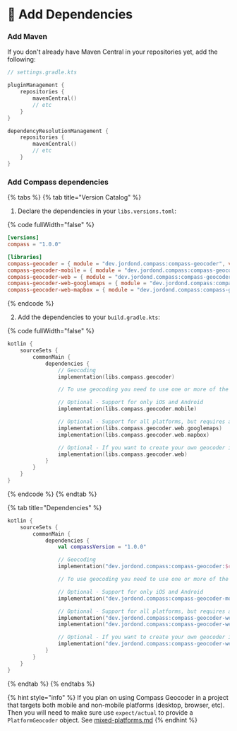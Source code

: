 # 📇 Add Dependencies

### Add Maven

If you don't already have Maven Central in your repositories yet, add the following:

```kts
// settings.gradle.kts

pluginManagement {
    repositories {
        mavenCentral()
        // etc
    }
}

dependencyResolutionManagement {
    repositories {
        mavenCentral()
        // etc
    }
}
```

### Add Compass dependencies

{% tabs %}
{% tab title="Version Catalog" %}

1. Declare the dependencies in your `libs.versions.toml`:

{% code fullWidth="false" %}
```toml
[versions]
compass = "1.0.0"

[libraries]
compass-geocoder = { module = "dev.jordond.compass:compass-geocoder", version.ref = "compass" }
compass-geocoder-mobile = { module = "dev.jordond.compass:compass-geocoder-mobile", version.ref = "compass" }
compass-geocoder-web = { module = "dev.jordond.compass:compass-geocoder-web", version.ref = "compass" }
compass-geocoder-web-googlemaps = { module = "dev.jordond.compass:compass-geocoder-googlemaps", version.ref = "compass" }
compass-geocoder-web-mapbox = { module = "dev.jordond.compass:compass-geocoder-mapbox", version.ref = "compass" }
```
{% endcode %}

2. Add the dependencies to your `build.gradle.kts`:

{% code fullWidth="false" %}
```kts
kotlin {
    sourceSets {
        commonMain {
            dependencies {
                // Geocoding
                implementation(libs.compass.geocoder)

                // To use geocoding you need to use one or more of the following

                // Optional - Support for only iOS and Android
                implementation(libs.compass.geocoder.mobile)

                // Optional - Support for all platforms, but requires an API key from the service
                implementation(libs.compass.geocoder.web.googlemaps)
                implementation(libs.compass.geocoder.web.mapbox)

                // Optional - If you want to create your own geocoder implementation
                implementation(libs.compass.geocoder.web)
            }
        }
    }
}
```
{% endcode %}
{% endtab %}

{% tab title="Dependencies" %}
```kts
kotlin {
    sourceSets {
        commonMain {
            dependencies {
                val compassVersion = "1.0.0"

                // Geocoding
                implementation("dev.jordond.compass:compass-geocoder:$compassVersion")

                // To use geocoding you need to use one or more of the following

                // Optional - Support for only iOS and Android
                implementation("dev.jordond.compass:compass-geocoder-mobile:$compassVersion")

                // Optional - Support for all platforms, but requires an API key from the service
                implementation("dev.jordond.compass:compass-geocoder-web-googlemaps:$compassVersion")
                implementation("dev.jordond.compass:compass-geocoder-web-mapbox:$compassVersion")

                // Optional - If you want to create your own geocoder implementation
                implementation("dev.jordond.compass:compass-geocoder-web:$compassVersion")
            }
        }
    }
}
```
{% endtab %}
{% endtabs %}

{% hint style="info" %}
If you plan on using Compass Geocoder in a project that targets both mobile and non-mobile platforms (desktop, browser, etc). Then you will need to make sure use `expect/actual` to provide a `PlatformGeocoder` object. See [mixed-platforms.md](../usage/mixed-platforms.md "mention")
{% endhint %}
